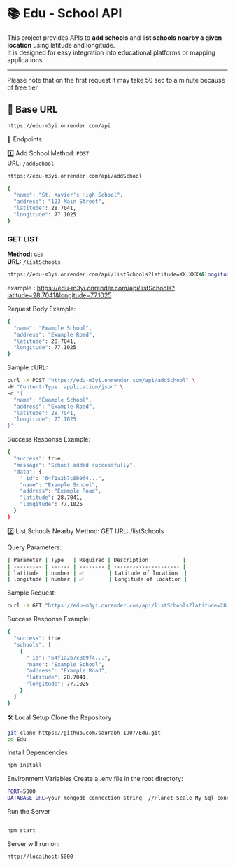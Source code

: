 # 📚 Edu - School API

This project provides APIs to **add schools** and **list schools nearby a given location** using latitude and longitude.  
It is designed for easy integration into educational platforms or mapping applications.

---
Please note that on the first request it may take 50 sec to a minute because of free tier
## 🚀 Base URL
```bash 
https://edu-m3yi.onrender.com/api 
```
 📌 Endpoints

1️⃣ Add School
Method: `POST`  
URL: `/addSchool`  

```bash 
https://edu-m3yi.onrender.com/api/addSchool
```
```bash 
{
  "name": "St. Xavier's High School",
  "address": "123 Main Street",
  "latitude": 28.7041,
  "longitude": 77.1025
}
```
### GET LIST
**Method:** `GET`  
**URL:** `/listSchools`  

```bash
https://edu-m3yi.onrender.com/api/listSchools?latitude=XX.XXXX&longitude=XX.XXXX
```
example :
https://edu-m3yi.onrender.com/api/listSchools?latitude=28.7041&longitude=77.1025

Request Body Example:
```bash
{
  "name": "Example School",
  "address": "Example Road",
  "latitude": 28.7041,
  "longitude": 77.1025
}

 ```
Sample cURL:
```bash
curl -X POST "https://edu-m3yi.onrender.com/api/addSchool" \
-H "Content-Type: application/json" \
-d '{
  "name": "Example School",
  "address": "Example Road",
  "latitude": 28.7041,
  "longitude": 77.1025
}'

 ```
Success Response Example:

```bash
{
  "success": true,
  "message": "School added successfully",
  "data": {
    "_id": "64f1a2b7c8b9f4...",
    "name": "Example School",
    "address": "Example Road",
    "latitude": 28.7041,
    "longitude": 77.1025
  }
}

 ```
2️⃣ List Schools Nearby
Method: GET
URL: /listSchools

Query Parameters:
```bash 
| Parameter | Type   | Required | Description           |
| --------- | ------ | -------- | --------------------- |
| latitude  | number | ✅        | Latitude of location  |
| longitude | number | ✅        | Longitude of location |


```
Sample Request:

```bash 
curl -X GET "https://edu-m3yi.onrender.com/api/listSchools?latitude=28.7041&longitude=77.1025"

```
Success Response Example:
```bash 
{
  "success": true,
  "schools": [
    {
      "_id": "64f1a2b7c8b9f4...",
      "name": "Example School",
      "address": "Example Road",
      "latitude": 28.7041,
      "longitude": 77.1025
    }
  ]
}

```
🛠 Local Setup
Clone the Repository

```bash 
git clone https://github.com/saurabh-1907/Edu.git
cd Edu

```

Install Dependencies
```bash 
npm install

```
Environment Variables
Create a .env file in the root directory:

```bash 
PORT=5000
DATABASE_URL=your_mongodb_connection_string  //Planet Scale My Sql connection string


```

Run the Server

```bash

npm start
```
Server will run on:
```bash
http://localhost:5000

```




